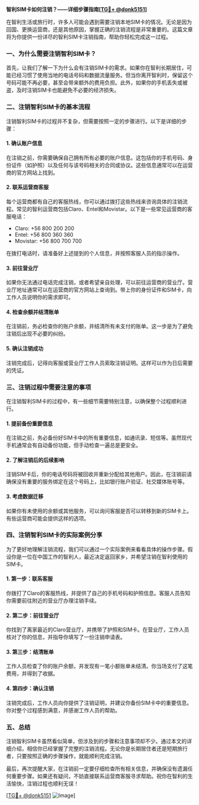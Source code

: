 **智利SIM卡如何注销？——详细步骤指南[[TG💪+ @donk5151](https://t.me/s/donk5151)]**

在智利生活或旅行时，许多人可能会遇到需要注销本地SIM卡的情况。无论是因为回国、更换运营商，还是其他原因，掌握正确的注销流程是非常重要的。这篇文章将为你提供一份详尽的智利SIM卡注销指南，帮助你轻松完成这一过程。

### 一、为什么需要注销智利SIM卡？

首先，让我们了解一下为什么会有注销SIM卡的需求。如果你在智利长期居住，可能已经习惯了使用当地的电话号码和数据流量服务。但当你离开智利时，保留这个号码可能不再必要，甚至会带来额外的费用负担。此外，如果你的手机丢失或被盗，及时注销SIM卡也能避免不必要的经济损失。

### 二、注销智利SIM卡的基本流程

注销智利SIM卡的过程并不复杂，但需要按照一定的步骤进行。以下是详细的步骤：

#### 1. **确认账户信息**
   在注销之前，你需要确保自己拥有所有必要的账户信息。这包括你的手机号码、身份证件（如护照）以及任何与该号码相关的合同或协议。这些信息通常可以在运营商的官方网站上找到。

#### 2. **联系运营商客服**
   每个运营商都有自己的客服热线，你可以通过拨打这些热线来咨询具体的注销流程。常见的智利运营商包括Claro、Entel和Movistar。以下是一些常见运营商的客服电话：
   - Claro: +56 800 200 200
   - Entel: +56 800 360 360
   - Movistar: +56 800 700 700

   在拨打电话时，请准备好上述提到的个人信息，并按照客服人员的指示操作。

#### 3. **前往营业厅**
   如果你无法通过电话完成注销，或者希望亲自处理，可以前往运营商的营业厅。营业厅地址通常可以在运营商的官方网站上查询到。带上你的身份证件和SIM卡，向工作人员说明你的需求即可。

#### 4. **检查余额并结清账单**
   在注销前，务必检查你的账户余额，并结清所有未支付的账单。这一步是为了避免注销后出现不必要的纠纷。

#### 5. **确认注销成功**
   注销完成后，记得向客服或营业厅工作人员索取注销证明。这样可以作为日后需要的凭证。

### 三、注销过程中需要注意的事项

在注销智利SIM卡的过程中，有一些细节需要特别注意，以确保整个过程顺利进行。

#### 1. **提前备份重要信息**
   在注销之前，务必备份好SIM卡中的所有重要信息，如通讯录、短信等。虽然现代手机通常会有自动备份功能，但手动检查一遍总是更安全。

#### 2. **了解注销后的后续影响**
   注销SIM卡后，你的电话号码将被回收并重新分配给其他用户。因此，在注销前请确保没有重要的服务绑定在这个号码上，比如银行账户验证、社交媒体账号等。

#### 3. **考虑数据迁移**
   如果你有未使用的余额或其他服务，可以询问客服是否可以转移到新的SIM卡上。有些运营商可能会提供这样的选项。

### 四、注销智利SIM卡的实际案例分享

为了更好地理解注销流程，我们可以通过一个实际案例来看看具体的操作步骤。假设你是一位在中国工作的智利人，最近决定返回家乡，并希望注销在智利使用的SIM卡。

#### 1. **第一步：联系客服**
   你拨打了Claro的客服热线，并提供了自己的手机号码和护照信息。客服人员告知你需要前往附近的营业厅办理注销手续。

#### 2. **第二步：前往营业厅**
   你找到了离家最近的Claro营业厅，并携带了护照和SIM卡。在营业厅，工作人员核对了你的信息，并指导你填写了一份注销申请表。

#### 3. **第三步：结清账单**
   工作人员检查了你的账户余额，并发现有一笔小额账单未结清。你当场支付了这笔费用，并得到了收据。

#### 4. **第四步：确认注销**
   注销完成后，工作人员向你提供了注销证明，并建议你备份SIM卡中的重要信息。你对整个过程感到满意，并感谢工作人员的帮助。

### 五、总结

注销智利SIM卡虽然看似简单，但涉及到的步骤和注意事项却不少。通过本文的详细介绍，相信你已经掌握了完整的注销流程。无论你是长期居住者还是短期旅行者，只要按照正确的步骤操作，就能顺利完成注销。

最后，再次提醒大家，在注销前一定要仔细检查所有相关信息，并确保没有遗漏任何重要步骤。如果还有疑问，不妨直接联系运营商客服寻求帮助。祝你在智利的生活愉快，注销过程也顺利无误！

[[TG💪+ @donk5151](https://t.me/s/donk5151) ![Image](https://i.postimg.cc/rwNCRYN7/Snipaste-2025-04-30-17-27-05.png)]